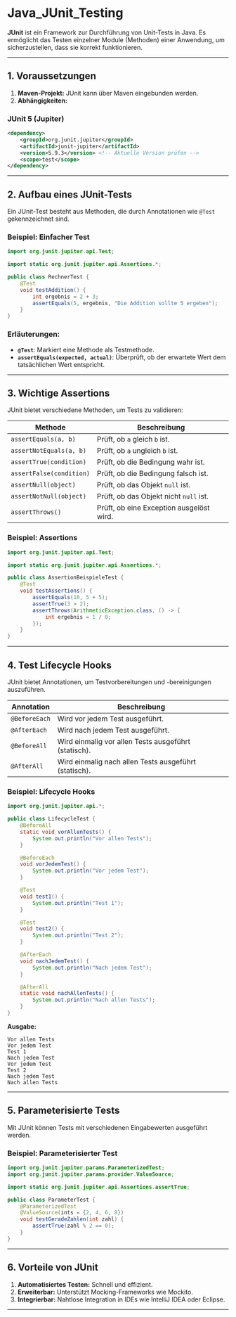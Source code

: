 
# Java_JUnit_Testing

**JUnit** ist ein Framework zur Durchführung von Unit-Tests in Java. Es ermöglicht das Testen einzelner Module (Methoden) einer Anwendung, um sicherzustellen, dass sie korrekt funktionieren.

---

## **1. Voraussetzungen**
1. **Maven-Projekt:** JUnit kann über Maven eingebunden werden.
2. **Abhängigkeiten:**

### **JUnit 5 (Jupiter)**
```xml
<dependency>
    <groupId>org.junit.jupiter</groupId>
    <artifactId>junit-jupiter</artifactId>
    <version>5.9.3</version> <!-- Aktuelle Version prüfen -->
    <scope>test</scope>
</dependency>
```

---

## **2. Aufbau eines JUnit-Tests**
Ein JUnit-Test besteht aus Methoden, die durch Annotationen wie `@Test` gekennzeichnet sind.

### **Beispiel: Einfacher Test**
```java
import org.junit.jupiter.api.Test;

import static org.junit.jupiter.api.Assertions.*;

public class RechnerTest {
    @Test
    void testAddition() {
        int ergebnis = 2 + 3;
        assertEquals(5, ergebnis, "Die Addition sollte 5 ergeben");
    }
}
```

### **Erläuterungen:**
- **`@Test`**: Markiert eine Methode als Testmethode.
- **`assertEquals(expected, actual)`**: Überprüft, ob der erwartete Wert dem tatsächlichen Wert entspricht.

---

## **3. Wichtige Assertions**
JUnit bietet verschiedene Methoden, um Tests zu validieren:

| **Methode**               | **Beschreibung**                                 |
|---------------------------|-------------------------------------------------|
| `assertEquals(a, b)`      | Prüft, ob `a` gleich `b` ist.                   |
| `assertNotEquals(a, b)`   | Prüft, ob `a` ungleich `b` ist.                 |
| `assertTrue(condition)`   | Prüft, ob die Bedingung wahr ist.               |
| `assertFalse(condition)`  | Prüft, ob die Bedingung falsch ist.             |
| `assertNull(object)`      | Prüft, ob das Objekt `null` ist.                |
| `assertNotNull(object)`   | Prüft, ob das Objekt nicht `null` ist.          |
| `assertThrows()`          | Prüft, ob eine Exception ausgelöst wird.        |

### **Beispiel: Assertions**
```java
import org.junit.jupiter.api.Test;

import static org.junit.jupiter.api.Assertions.*;

public class AssertionBeispieleTest {
    @Test
    void testAssertions() {
        assertEquals(10, 5 + 5);
        assertTrue(3 > 2);
        assertThrows(ArithmeticException.class, () -> {
            int ergebnis = 1 / 0;
        });
    }
}
```

---

## **4. Test Lifecycle Hooks**
JUnit bietet Annotationen, um Testvorbereitungen und -bereinigungen auszuführen.

| **Annotation**      | **Beschreibung**                                     |
|---------------------|-----------------------------------------------------|
| `@BeforeEach`       | Wird vor jedem Test ausgeführt.                     |
| `@AfterEach`        | Wird nach jedem Test ausgeführt.                    |
| `@BeforeAll`        | Wird einmalig vor allen Tests ausgeführt (statisch). |
| `@AfterAll`         | Wird einmalig nach allen Tests ausgeführt (statisch).|

### **Beispiel: Lifecycle Hooks**
```java
import org.junit.jupiter.api.*;

public class LifecycleTest {
    @BeforeAll
    static void vorAllenTests() {
        System.out.println("Vor allen Tests");
    }

    @BeforeEach
    void vorJedemTest() {
        System.out.println("Vor jedem Test");
    }

    @Test
    void test1() {
        System.out.println("Test 1");
    }

    @Test
    void test2() {
        System.out.println("Test 2");
    }

    @AfterEach
    void nachJedemTest() {
        System.out.println("Nach jedem Test");
    }

    @AfterAll
    static void nachAllenTests() {
        System.out.println("Nach allen Tests");
    }
}
```

**Ausgabe:**
```
Vor allen Tests
Vor jedem Test
Test 1
Nach jedem Test
Vor jedem Test
Test 2
Nach jedem Test
Nach allen Tests
```

---

## **5. Parameterisierte Tests**
Mit JUnit können Tests mit verschiedenen Eingabewerten ausgeführt werden.

### **Beispiel: Parameterisierter Test**
```java
import org.junit.jupiter.params.ParameterizedTest;
import org.junit.jupiter.params.provider.ValueSource;

import static org.junit.jupiter.api.Assertions.assertTrue;

public class ParameterTest {
    @ParameterizedTest
    @ValueSource(ints = {2, 4, 6, 8})
    void testGeradeZahlen(int zahl) {
        assertTrue(zahl % 2 == 0);
    }
}
```

---

## **6. Vorteile von JUnit**
1. **Automatisiertes Testen:** Schnell und effizient.
2. **Erweiterbar:** Unterstützt Mocking-Frameworks wie Mockito.
3. **Integrierbar:** Nahtlose Integration in IDEs wie IntelliJ IDEA oder Eclipse.

---



